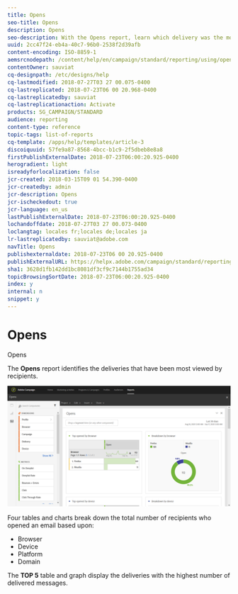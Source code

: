 ```yaml
---
title: Opens
seo-title: Opens
description: Opens
seo-description: With the Opens report, learn which delivery was the most viewed according to various criteria.
uuid: 2cc47f24-eb4a-40c7-96b0-2538f2d39afb
content-encoding: ISO-8859-1
aemsrcnodepath: /content/help/en/campaign/standard/reporting/using/opens
contentOwner: sauviat
cq-designpath: /etc/designs/help
cq-lastmodified: 2018-07-27T03 27 00.075-0400
cq-lastreplicated: 2018-07-23T06 00 20.968-0400
cq-lastreplicatedby: sauviat
cq-lastreplicationaction: Activate
products: SG_CAMPAIGN/STANDARD
audience: reporting
content-type: reference
topic-tags: list-of-reports
cq-template: /apps/help/templates/article-3
discoiquuid: 57fe9a87-8568-4bcc-b1c9-2f5dbeb8e8a8
firstPublishExternalDate: 2018-07-23T06:00:20.925-0400
herogradient: light
isreadyforlocalization: false
jcr-created: 2018-03-15T09 01 54.390-0400
jcr-createdby: admin
jcr-description: Opens
jcr-ischeckedout: true
jcr-language: en_us
lastPublishExternalDate: 2018-07-23T06:00:20.925-0400
lochandoffdate: 2018-07-27T03 27 00.073-0400
loclangtag: locales fr;locales de;locales ja
lr-lastreplicatedby: sauviat@adobe.com
navTitle: Opens
publishexternaldate: 2018-07-23T06 00 20.925-0400
publishExternalURL: https://helpx.adobe.com/campaign/standard/reporting/using/opens.html
sha1: 3628d1fb142dd1bc8081df3cf9c7144b1755ad34
topicBrowsingSortDate: 2018-07-23T06:00:20.925-0400
index: y
internal: n
snippet: y
---
```


# Opens

Opens

The **Opens** report identifies the deliveries that have been most viewed by recipients.

![](assets/delivery_reports_opens.png)

Four tables and charts break down the total number of recipients who opened an email based upon:

* Browser
* Device
* Platform
* Domain

The **TOP 5** table and graph display the deliveries with the highest number of delivered messages.
